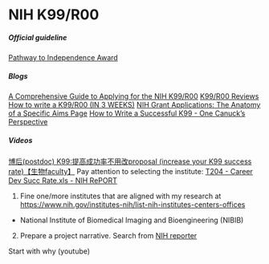 # NIH K99/R00

##### Official guideline
[Pathway to Independence Award](https://researchtraining.nih.gov/programs/career-development/k99-r00)

##### Blogs
[A Comprehensive Guide to Applying for the NIH K99/R00](http://www.brains-explained.com/guide-to-applying-for-the-k99-r00/)
[K99/R00 Reviews](http://www.brains-explained.com/k99r00-reviews/)
[How to write a K99/R00 (IN 3 WEEKS)](http://pathway2insanity.blogspot.com/)
[NIH Grant Applications: The Anatomy of a Specific Aims Page](https://www.biosciencewriters.com/NIH-Grant-Applications-The-Anatomy-of-a-Specific-Aims-Page.aspx)
[How to Write a Successful K99 - One Canuck’s Perspective](https://www.jordandward.com/k99-grant-writing.html)

##### Videos
[博后(postdoc) K99:提高成功率不用改proposal (increase your K99 success rate)【生物faculty】](https://www.youtube.com/watch?v=T7q97mT96aw&list=PLwK5qy-SqyStCXjBLXywItsm2rAAnPmK8)
Pay attention to selecting the institute: [T204 - Career Dev Succ Rate.xls - NIH RePORT](https://report.nih.gov/displayreport.aspx?rid=551)

1. Fine one/more institutes that are aligned with my research at https://www.nih.gov/institutes-nih/list-nih-institutes-centers-offices
- National Institute of Biomedical Imaging and Bioengineering (NIBIB)

2. Prepare a project narrative.
Search from [NIH reporter](https://projectreporter.nih.gov/reporter.cfm)

Start with why (youtube)
